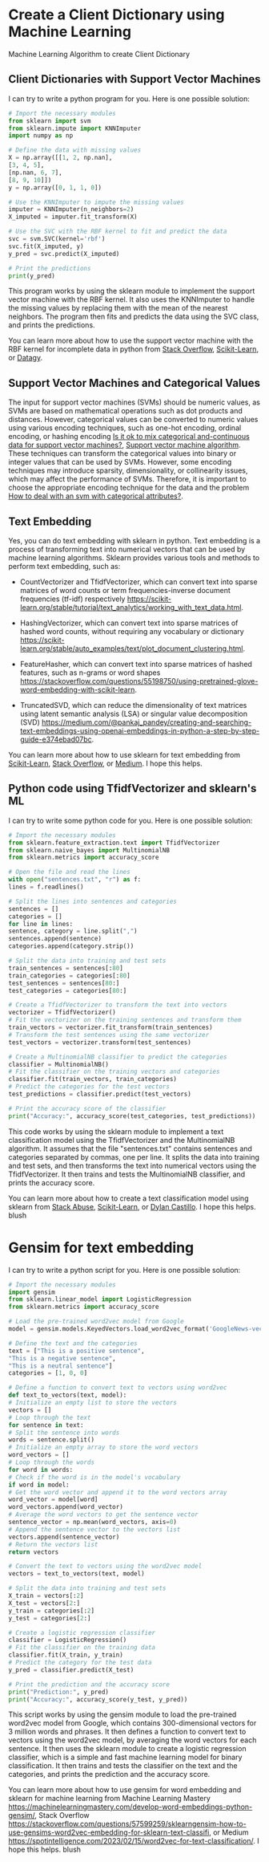 # Create a Client Dictionary using Machine Learning
Machine Learning Algorithm to create Client Dictionary 

## Client Dictionaries with Support Vector Machines
I can try to write a python program for you. Here is one possible solution:

```python
# Import the necessary modules
from sklearn import svm
from sklearn.impute import KNNImputer
import numpy as np

# Define the data with missing values
X = np.array([[1, 2, np.nan],
[3, 4, 5],
[np.nan, 6, 7],
[8, 9, 10]])
y = np.array([0, 1, 1, 0])

# Use the KNNImputer to impute the missing values
imputer = KNNImputer(n_neighbors=2)
X_imputed = imputer.fit_transform(X)

# Use the SVC with the RBF kernel to fit and predict the data
svc = svm.SVC(kernel='rbf')
svc.fit(X_imputed, y)
y_pred = svc.predict(X_imputed)

# Print the predictions
print(y_pred)
```

This program works by using the sklearn module to implement the support vector machine with the RBF kernel. It also uses the KNNImputer to handle the missing values by replacing them with the mean of the nearest neighbors. The program then fits and predicts the data using the SVC class, and prints the predictions.

You can learn more about how to use the support vector machine with the RBF kernel for incomplete data in python from [Stack Overflow](https://stackoverflow.com/questions/51879623/reverse-support-vector-machine-calculating-the-predictions), [Scikit-Learn](https://scikit-learn.org/stable/modules/svm.html), or [Datagy](https://datagy.io/python-support-vector-machines/).

## Support Vector Machines and Categorical Values
The input for support vector machines (SVMs) should be numeric values, as SVMs are based on mathematical operations such as dot products and distances.
However, categorical values can be converted to numeric values using various encoding techniques, such as one-hot encoding, ordinal encoding, or hashing encoding [Is it ok to mix categorical and-continuous data for support vector machines?](https://stats.stackexchange.com/questions/50474/is-it-ok-to-mix-categorical-and-continuous-data-for-svm-support-vector-machines), [Support vector machine algorithm](https://www.geeksforgeeks.org/support-vector-machine-algorithm/).
These techniques can transform the categorical values into binary or integer values that can be used by SVMs.
However, some encoding techniques may introduce sparsity, dimensionality, or collinearity issues, which may affect the performance of SVMs. Therefore, it is important to choose the appropriate encoding technique for the data and the problem [How to deal with an svm with categorical attributes?](https://stats.stackexchange.com/questions/52915/how-to-deal-with-an-svm-with-categorical-attributes).

## Text Embedding

Yes, you can do text embedding with sklearn in python. Text embedding is a process of transforming text into numerical vectors that can be used by machine learning algorithms. Sklearn provides various tools and methods to perform text embedding, such as:

* CountVectorizer and TfidfVectorizer, which can convert text into sparse matrices of word counts or term frequencies-inverse document frequencies (tf-idf) respectively https://scikit-learn.org/stable/tutorial/text_analytics/working_with_text_data.html.

*  HashingVectorizer, which can convert text into sparse matrices of hashed word counts, without requiring any vocabulary or dictionary https://scikit-learn.org/stable/auto_examples/text/plot_document_clustering.html.

*  FeatureHasher, which can convert text into sparse matrices of hashed features, such as n-grams or word shapes https://stackoverflow.com/questions/55198750/using-pretrained-glove-word-embedding-with-scikit-learn.

*  TruncatedSVD, which can reduce the dimensionality of text matrices using latent semantic analysis (LSA) or singular value decomposition (SVD) https://medium.com/@pankaj_pandey/creating-and-searching-text-embeddings-using-openai-embeddings-in-python-a-step-by-step-guide-e374ebad07bc.

You can learn more about how to use sklearn for text embedding from [Scikit-Learn](https://scikit-learn.org/stable/tutorial/text_analytics/working_with_text_data.html), [Stack Overflow](https://stackoverflow.com/questions/55198750/using-pretrained-glove-word-embedding-with-scikit-learn), or [Medium](https://medium.com/@pankaj_pandey/creating-and-searching-text-embeddings-using-openai-embeddings-in-python-a-step-by-step-guide-e374ebad07bc). I hope this helps. 

## Python code using TfidfVectorizer and sklearn's ML

I can try to write some python code for you. Here is one possible solution:

```python
# Import the necessary modules
from sklearn.feature_extraction.text import TfidfVectorizer
from sklearn.naive_bayes import MultinomialNB
from sklearn.metrics import accuracy_score

# Open the file and read the lines
with open("sentences.txt", "r") as f:
lines = f.readlines()

# Split the lines into sentences and categories
sentences = []
categories = []
for line in lines:
sentence, category = line.split(",")
sentences.append(sentence)
categories.append(category.strip())

# Split the data into training and test sets
train_sentences = sentences[:80]
train_categories = categories[:80]
test_sentences = sentences[80:]
test_categories = categories[80:]

# Create a TfidfVectorizer to transform the text into vectors
vectorizer = TfidfVectorizer()
# Fit the vectorizer on the training sentences and transform them
train_vectors = vectorizer.fit_transform(train_sentences)
# Transform the test sentences using the same vectorizer
test_vectors = vectorizer.transform(test_sentences)

# Create a MultinomialNB classifier to predict the categories
classifier = MultinomialNB()
# Fit the classifier on the training vectors and categories
classifier.fit(train_vectors, train_categories)
# Predict the categories for the test vectors
test_predictions = classifier.predict(test_vectors)

# Print the accuracy score of the classifier
print("Accuracy:", accuracy_score(test_categories, test_predictions))
```

This code works by using the sklearn module to implement a text classification model using the TfidfVectorizer and the MultinomialNB algorithm. It assumes that the file "sentences.txt" contains sentences and categories separated by commas, one per line. It splits the data into training and test sets, and then transforms the text into numerical vectors using the TfidfVectorizer. It then trains and tests the MultinomialNB classifier, and prints the accuracy score.

You can learn more about how to create a text classification model using sklearn from [Stack Abuse](https://stackabuse.com/text-classification-with-python-and-scikit-learn/), [Scikit-Learn](https://scikit-learn.org/stable/tutorial/text_analytics/working_with_text_data.html), or [Dylan Castillo](https://dylancastillo.co/text-classification-using-python-and-scikit-learn/). I hope this helps. blush

# Gensim for text embedding

I can try to write a python script for you. Here is one possible solution:

```python
# Import the necessary modules
import gensim
from sklearn.linear_model import LogisticRegression
from sklearn.metrics import accuracy_score

# Load the pre-trained word2vec model from Google
model = gensim.models.KeyedVectors.load_word2vec_format('GoogleNews-vectors-negative300.bin', binary=True)

# Define the text and the categories
text = ["This is a positive sentence",
"This is a negative sentence",
"This is a neutral sentence"]
categories = [1, 0, 0]

# Define a function to convert text to vectors using word2vec
def text_to_vectors(text, model):
# Initialize an empty list to store the vectors
vectors = []
# Loop through the text
for sentence in text:
# Split the sentence into words
words = sentence.split()
# Initialize an empty array to store the word vectors
word_vectors = []
# Loop through the words
for word in words:
# Check if the word is in the model's vocabulary
if word in model:
# Get the word vector and append it to the word vectors array
word_vector = model[word]
word_vectors.append(word_vector)
# Average the word vectors to get the sentence vector
sentence_vector = np.mean(word_vectors, axis=0)
# Append the sentence vector to the vectors list
vectors.append(sentence_vector)
# Return the vectors list
return vectors

# Convert the text to vectors using the word2vec model
vectors = text_to_vectors(text, model)

# Split the data into training and test sets
X_train = vectors[:2]
X_test = vectors[2:]
y_train = categories[:2]
y_test = categories[2:]

# Create a logistic regression classifier
classifier = LogisticRegression()
# Fit the classifier on the training data
classifier.fit(X_train, y_train)
# Predict the category for the test data
y_pred = classifier.predict(X_test)

# Print the prediction and the accuracy score
print("Prediction:", y_pred)
print("Accuracy:", accuracy_score(y_test, y_pred))
```

This script works by using the gensim module to load the pre-trained word2vec model from Google, which contains 300-dimensional vectors for 3 million words and phrases. It then defines a function to convert text to vectors using the word2vec model, by averaging the word vectors for each sentence. It then uses the sklearn module to create a logistic regression classifier, which is a simple and fast machine learning model for binary classification. It then trains and tests the classifier on the text and the categories, and prints the prediction and the accuracy score.

You can learn more about how to use gensim for word embedding and sklearn for machine learning from Machine Learning Mastery https://machinelearningmastery.com/develop-word-embeddings-python-gensim/, Stack Overflow https://stackoverflow.com/questions/57599259/sklearngensim-how-to-use-gensims-word2vec-embedding-for-sklearn-text-classifi, or Medium https://spotintelligence.com/2023/02/15/word2vec-for-text-classification/. I hope this helps. blush
